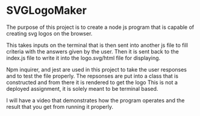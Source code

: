 # SVGLogoMaker

The purpose of this project is to create a node js program that is capable of creating svg logos on the browser.

This takes inputs on the terminal that is then sent into another js file to fill criteria with the answers given by the user.
Then it is sent back to the index.js file to write it into the logo.svg/html file for displaying. 

Npm inquirer, and jest are used in this project to take the user responses and to test the file properly.
The repsonses are put into a class that is constructed and from there it is rendered to get the logo
This is not a deployed assignment, it is solely meant to be terminal based.

I will have a video that demonstrates how the program operates and the result that you get from running it properly.